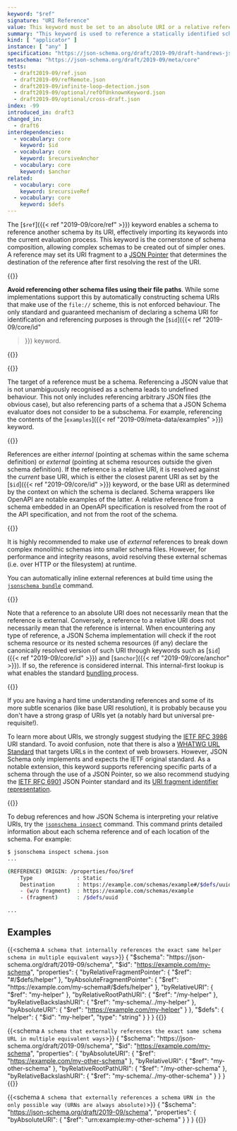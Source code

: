```yaml
---
keyword: "$ref"
signature: "URI Reference"
value: This keyword must be set to an absolute URI or a relative reference as defined by [RFC 3986](https://www.rfc-editor.org/info/rfc3986), where its fragment (if any) can consist of a JSON Pointer as defined by [RFC 6901](https://datatracker.ietf.org/doc/html/rfc6901)
summary: "This keyword is used to reference a statically identified schema."
kind: [ "applicator" ]
instance: [ "any" ]
specification: "https://json-schema.org/draft/2019-09/draft-handrews-json-schema-02#rfc.section.8.2.4.1"
metaschema: "https://json-schema.org/draft/2019-09/meta/core"
tests:
  - draft2019-09/ref.json
  - draft2019-09/refRemote.json
  - draft2019-09/infinite-loop-detection.json
  - draft2019-09/optional/refOfUnknownKeyword.json
  - draft2019-09/optional/cross-draft.json
index: -99
introduced_in: draft3
changed_in:
  - draft6
interdependencies:
  - vocabulary: core
    keyword: $id
  - vocabulary: core
    keyword: $recursiveAnchor
  - vocabulary: core
    keyword: $anchor
related:
  - vocabulary: core
    keyword: $recursiveRef
  - vocabulary: core
    keyword: $defs
---
```


The [`$ref`]({{< ref "2019-09/core/ref" >}}) keyword enables a schema to
reference another schema by its URI, effectively importing its keywords into the
current evaluation process. This keyword is the cornerstone of schema
composition, allowing complex schemas to be created out of simpler ones. A
reference may set its URI fragment to a [JSON
Pointer](https://www.rfc-editor.org/rfc/rfc6901) that determines the destination
of the reference after first resolving the rest of the URI.

{{<common-pitfall>}}

**Avoid referencing other schema files using their file paths**. While some
implementations support this by automatically constructing schema URIs that
make use of the `file://` scheme, this is not enforced behaviour. The only
standard and guaranteed mechanism of declaring a schema URI for identification
and referencing purposes is through the [`$id`]({{< ref "2019-09/core/id"
>}}) keyword.

{{</common-pitfall>}}

{{<common-pitfall>}}

The target of a reference must be a schema. Referencing a JSON value that is
not unambiguously recognised as a schema leads to undefined behaviour.  This
not only includes referencing arbitrary JSON files (the obvious case), but
also referencing parts of a schema that a JSON Schema evaluator does not
consider to be a subschema.  For example, referencing the contents of the
[`examples`]({{< ref "2019-09/meta-data/examples" >}}) keyword.

{{</common-pitfall>}}

References are either _internal_ (pointing at schemas within the same schema
definition) or _external_ (pointing at schema resources outside the given schema
definition). If the reference is a relative URI, it is resolved against the
_current_ base URI, which is either the closest parent URI as set by the
[`$id`]({{< ref "2019-09/core/id" >}}) keyword, or the base URI as determined by
the context on which the schema is declared. Schema wrappers like OpenAPI are
notable examples of the latter. A relative reference from a schema embedded in
an OpenAPI specification is resolved from the root of the API specification, and
not from the root of the schema.

{{<best-practice>}}

It is highly recommended to make use of _external_ references to break down
complex monolithic schemas into smaller schema files. However, for performance
and integrity reasons, avoid resolving these external schemas (i.e. over HTTP
or the filesystem) at runtime.

You can automatically inline external references at build time using the
[`jsonschema
bundle`](https://github.com/sourcemeta/jsonschema/blob/main/docs/bundle.markdown)
command.

{{</best-practice>}}

Note that a reference to an absolute URI does not necessarily mean that the
reference is external. Conversely, a reference to a relative URI does not
necessarily mean that the reference is internal. When encountering any type
of reference, a JSON Schema implementation will check if the root schema
resource or its nested schema resources (if any) declare the canonically
resolved version of such URI through keywords such as [`$id`]({{< ref
"2019-09/core/id" >}}) and [`$anchor`]({{< ref "2019-09/core/anchor" >}}).
If so, the reference is considered internal. This internal-first lookup is
what enables the standard [bundling
](https://json-schema.org/blog/posts/bundling-json-schema-compound-documents)
process.

{{<learning-more>}}

If you are having a hard time understanding references and some of its more
subtle scenarios (like base URI resolution), it is probably because you don't
have a strong grasp of URIs yet (a notably hard but universal
pre-requisite!).

To learn more about URIs, we strongly suggest studying the [IETF RFC
3986](https://www.rfc-editor.org/info/rfc3986) URI standard. To avoid
confusion, note that there is also a [WHATWG URL
Standard](https://url.spec.whatwg.org) that targets URLs in the context of
web browsers. However, JSON Schema only implements and expects the IETF
original standard. As a notable extension, this keyword supports referencing
specific parts of a schema through the use of a JSON Pointer, so we also
recommend studying the [IETF RFC 6901](https://www.rfc-editor.org/info/rfc6901)
JSON Pointer standard and its [URI fragment identifier
representation](https://www.rfc-editor.org/rfc/rfc6901#section-6).

{{</learning-more>}}

To debug references and how JSON Schema is interpreting your relative URIs,
try the [`jsonschema
inspect`](https://github.com/sourcemeta/jsonschema/blob/main/docs/inspect.markdown)
command. This command prints detailed information about each schema reference
and of each location of the schema. For example:

```sh
$ jsonschema inspect schema.json
...

(REFERENCE) ORIGIN: /properties/foo/$ref
    Type              : Static
    Destination       : https://example.com/schemas/example#/$defs/uuid
    - (w/o fragment)  : https://example.com/schemas/example
    - (fragment)      : /$defs/uuid

...
```

## Examples

{{<schema `A schema that internally references the exact same helper schema in multiple equivalent ways`>}}
{
  "$schema": "https://json-schema.org/draft/2019-09/schema",
  "$id": "https://example.com/my-schema",
  "properties": {
    "byRelativeFragmentPointer": {
      "$ref": "#/$defs/helper"
    },
    "byAbsoluteFragmentPointer": {
      "$ref": "https://example.com/my-schema#/$defs/helper"
    },
    "byRelativeURI": {
      "$ref": "my-helper"
    },
    "byRelativeRootPathURI": {
      "$ref": "/my-helper"
    },
    "byRelativeBackslashURI": {
      "$ref": "my-schema/../my-helper"
    },
    "byAbsoluteURI": {
      "$ref": "https://example.com/my-helper"
    }
  },
  "$defs": {
    "helper": {
      "$id": "my-helper",
      "type": "string"
    }
  }
}
{{</schema>}}

{{<schema `A schema that externally references the exact same schema URL in multiple equivalent ways`>}}
{
  "$schema": "https://json-schema.org/draft/2019-09/schema",
  "$id": "https://example.com/my-schema",
  "properties": {
    "byAbsoluteURI": {
      "$ref": "https://example.com/my-other-schema"
    },
    "byRelativeURI": {
      "$ref": "my-other-schema"
    },
    "byRelativeRootPathURI": {
      "$ref": "/my-other-schema"
    },
    "byRelativeBackslashURI": {
      "$ref": "my-schema/../my-other-schema"
    }
  }
}
{{</schema>}}

{{<schema `A schema that externally references a schema URN in the only possible way (URNs are always absolute)`>}}
{
  "$schema": "https://json-schema.org/draft/2019-09/schema",
  "properties": {
    "byAbsoluteURI": {
      "$ref": "urn:example:my-other-schema"
    }
  }
}
{{</schema>}}
